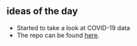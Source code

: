 ## ideas of the day

- Started to take a look at COVID-19 data
- The repo can be found [here](https://github.com/abtin/covid-study).
